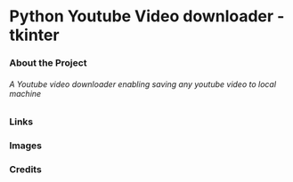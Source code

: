 # Python Youtube Video downloader - tkinter

### About the Project
###### A Youtube video downloader enabling saving any youtube video to local machine

### Links

### Images

### Credits

